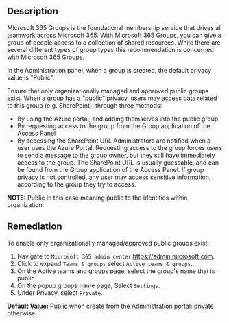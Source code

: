 ## Description

Microsoft 365 Groups is the foundational membership service that drives all teamwork across Microsoft 365. With Microsoft 365 Groups, you can give a group of people access to a collection of shared resources. While there are several different types of group types this recommendation is concerned with Microsoft 365 Groups.

In the Administration panel, when a group is created, the default privacy value is "Public".

Ensure that only organizationally managed and approved public groups exist. When a group has a "public" privacy, users may access data related to this group (e.g. SharePoint), through three methods:
- By using the Azure portal, and adding themselves into the public group
- By requesting access to the group from the Group application of the Access Panel
- By accessing the SharePoint URL
Administrators are notified when a user uses the Azure Portal. Requesting access to the group forces users to send a message to the group owner, but they still have immediately access to the group. The SharePoint URL is usually guessable, and can be found from the Group application of the Access Panel. If group privacy is not controlled, any user may access sensitive information, according to the group they try to access.

**NOTE:** Public in this case meaning public to the identities within organization.

## Remediation

To enable only organizationally managed/approved public groups exist:

1. Navigate to `Microsoft 365 admin center` https://admin.microsoft.com.
2. Click to expand `Teams & groups` select `Active teams & groups`..
3. On the Active teams and groups page, select the group's name that is public.
4. On the popup groups name page, Select `Settings`.
5. Under Privacy, select `Private`.

**Default Value:** Public when create from the Administration portal; private otherwise.
